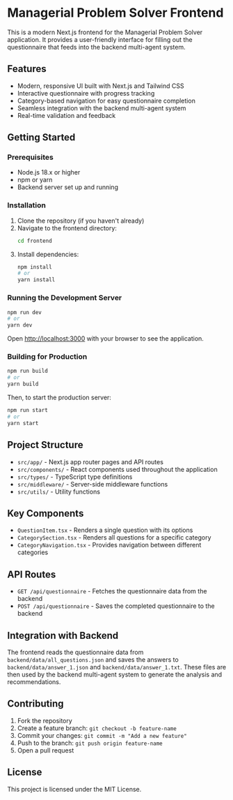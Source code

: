# Managerial Problem Solver Frontend

This is a modern Next.js frontend for the Managerial Problem Solver application. It provides a user-friendly interface for filling out the questionnaire that feeds into the backend multi-agent system.

## Features

- Modern, responsive UI built with Next.js and Tailwind CSS
- Interactive questionnaire with progress tracking
- Category-based navigation for easy questionnaire completion
- Seamless integration with the backend multi-agent system
- Real-time validation and feedback

## Getting Started

### Prerequisites

- Node.js 18.x or higher
- npm or yarn
- Backend server set up and running

### Installation

1. Clone the repository (if you haven't already)
2. Navigate to the frontend directory:
   ```bash
   cd frontend
   ```
3. Install dependencies:
   ```bash
   npm install
   # or
   yarn install
   ```

### Running the Development Server

```bash
npm run dev
# or
yarn dev
```

Open [http://localhost:3000](http://localhost:3000) with your browser to see the application.

### Building for Production

```bash
npm run build
# or
yarn build
```

Then, to start the production server:

```bash
npm run start
# or
yarn start
```

## Project Structure

- `src/app/` - Next.js app router pages and API routes
- `src/components/` - React components used throughout the application
- `src/types/` - TypeScript type definitions
- `src/middleware/` - Server-side middleware functions
- `src/utils/` - Utility functions

## Key Components

- `QuestionItem.tsx` - Renders a single question with its options
- `CategorySection.tsx` - Renders all questions for a specific category
- `CategoryNavigation.tsx` - Provides navigation between different categories

## API Routes

- `GET /api/questionnaire` - Fetches the questionnaire data from the backend
- `POST /api/questionnaire` - Saves the completed questionnaire to the backend

## Integration with Backend

The frontend reads the questionnaire data from `backend/data/all_questions.json` and saves the answers to `backend/data/answer_1.json` and `backend/data/answer_1.txt`. These files are then used by the backend multi-agent system to generate the analysis and recommendations.

## Contributing

1. Fork the repository
2. Create a feature branch: `git checkout -b feature-name`
3. Commit your changes: `git commit -m "Add a new feature"`
4. Push to the branch: `git push origin feature-name`
5. Open a pull request

## License

This project is licensed under the MIT License.
